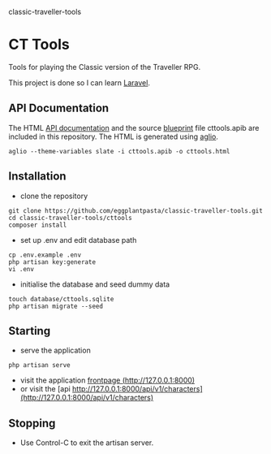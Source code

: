 classic-traveller-tools

# CT Tools
Tools for playing the Classic version of the Traveller RPG.

This project is done so I can learn [Laravel](laravel.com).


## API Documentation

The HTML [API documentation](cttools.html) and the source [blueprint](https://apiblueprint.org/) file cttools.apib are included in this repository. The HTML is generated using [aglio](https://github.com/danielgtaylor/aglio).
```
aglio --theme-variables slate -i cttools.apib -o cttools.html
```


## Installation

* clone the repository
```
git clone https://github.com/eggplantpasta/classic-traveller-tools.git
cd classic-traveller-tools/cttools
composer install
```

* set up .env and edit database path
```
cp .env.example .env
php artisan key:generate
vi .env
```

* initialise the database and seed dummy data
```
touch database/cttools.sqlite
php artisan migrate --seed
```

## Starting

* serve the application
```
php artisan serve
```

* visit the application [frontpage (http://127.0.0.1:8000)](http://127.0.0.1:8000)
* or visit the [api http://127.0.0.1:8000/api/v1/characters](http://127.0.0.1:8000/api/v1/characters)

## Stopping

* Use Control-C to exit the artisan server.
